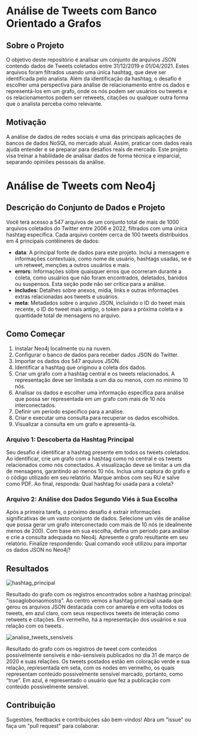 # Análise de Tweets com Banco Orientado a Grafos 

## Sobre o Projeto

O objetivo deste repositório é analisar um conjunto de arquivos JSON contendo dados de Tweets coletados entre 31/12/2019 e 01/04/2021. Estes arquivos foram filtrados usando uma única hashtag, que deve ser identificada pelo analista. Além da identificação da hashtag, o desafio é escolher uma perspectiva para análise de relacionamento entre os dados e representá-los em um grafo, onde os nós podem ser usuários ou tweets e os relacionamentos podem ser retweets, citações ou qualquer outra forma que o analista perceba como relevante.

## Motivação

A análise de dados de redes sociais é uma das principais aplicações de bancos de dados NoSQL no mercado atual. Assim, praticar com dados reais ajuda entender e se preparar para desafios reais de mercado. Este projeto visa treinar a habilidade de analisar dados de forma técnica e imparcial, separando opiniões pessoais da análise.

# Análise de Tweets com Neo4j

## Descrição do Conjunto de Dados e Projeto

Você terá acesso a 547 arquivos de um conjunto total de mais de 1000 arquivos coletados do Twitter entre 2006 e 2022, filtrados com uma única hashtag específica. Cada arquivo contém cerca de 100 tweets distribuídos em 4 principais contêineres de dados:

- **data**: A principal fonte de dados para este projeto. Inclui a mensagem e informações contextuais, como nome de usuário, hashtags usadas, se é um retweet, menções a outros usuários e mais.
- **errors**: Informações sobre quaisquer erros que ocorreram durante a coleta, como usuários que não foram encontrados, deletados, banidos ou suspensos. Esta seção pode não ser crítica para a análise.
- **includes**: Detalhes sobre anexos, mídia, links e outras informações extras relacionadas aos tweets e usuários.
- **meta**: Metadados sobre o arquivo JSON, incluindo o ID do tweet mais recente, o ID do tweet mais antigo, o token para a próxima coleta e a quantidade total de mensagens no arquivo.

## Como Começar

1. Instalar Neo4j localmente ou na nuvem.
2. Configurar o banco de dados para receber dados JSON do Twitter.
3. Importar os dados dos 547 arquivos JSON.
4. Identificar a hashtag que originou a coleta dos dados.
5. Criar um grafo com a hashtag central e os tweets relacionados. A representação deve ser limitada a um dia ou menos, com no mínimo 10 nós.
6. Analisar os dados e escolher uma informação específica para análise que possa ser representada em um grafo com mais de 10 nós interconectados.
7. Definir um período específico para a análise.
8. Criar e executar uma consulta para recuperar os dados escolhidos.
9. Visualizar a consulta em um grafo e apresentá-la.

### Arquivo 1: Descoberta da Hashtag Principal

Seu desafio é identificar a hashtag presente em todos os tweets coletados. Ao identificar, crie um grafo com a hashtag como nó central e os tweets relacionados como nós conectados. A visualização deve se limitar a um dia de mensagens, garantindo ao menos 10 nós. Inclua uma captura do grafo e o código utilizado em seu relatório. Marque ambos com seu RU e salve como PDF. Ao final, responda: Qual hashtag foi usada para a coleta?

### Arquivo 2: Análise dos Dados Segundo Viés à Sua Escolha

Após a primeira tarefa, o próximo desafio é extrair informações significativas de um vasto conjunto de dados. Selecione um viés de análise que possa gerar um grafo interconectado com mais de 10 nós (e idealmente menos de 200). Com base em sua escolha, defina um período para análise e crie a consulta adequada no Neo4j. Apresente o grafo resultante em seu relatório. Finalize respondendo: Qual comando você utilizou para importar os dados JSON no Neo4j?

## Resultados

![hashtag_principal](https://github.com/Camille846/HashtagGraphAnalysis/assets/83260908/0f72cebb-54af-4789-9325-2a90a515fde8)

Resultado do grafo com os registros encontrados sobre a hashtag principal: "issoaglobonaomostra". Ao centro vemos a hashtag principal usada que gerou os arquivos JSON destacada com cor amarela e em volta todos os tweets, em azul claro, com seus respectivos tweets de interação como retweets e citações. Em vermelho, há a representação dos usuários e sua relação com os tweets. 


![analise_tweets_sensiveis](https://github.com/Camille846/HashtagGraphAnalysis/assets/83260908/6a3732d1-aebf-4d10-a063-2484a5917d6e)

Resultado do grafo com os registros de tweet com conteúdos possivelmente sensíveis e não-sensíveis publicados no dia 31 de março de 2020 e suas relações. Os tweets postados estão em coloração verde e sua relação, representada em seta, com os nodes em vermelho, os quais representam conteúdo possivelmente sensível marcado, portanto, como “true”.  Em azul, é representado o usuário que fez a publicação com conteúdo possivelmente sensível. 

## Contribuição

Sugestões, feedbacks e contribuições são bem-vindos! Abra um "issue" ou faça um "pull request" para colaborar.








